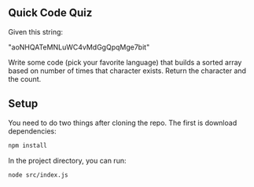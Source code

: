 ## Quick Code Quiz

Given this string:

"aoNHQATeMNLuWC4vMdGgQpqMge7bit"

Write some code (pick your favorite language) that builds a sorted array based on number of times that character exists. Return the character and the count.

## Setup

You need to do two things after cloning the repo. The first is download dependencies:

```sh
npm install
```

In the project directory, you can run:

```sh
node src/index.js
```
